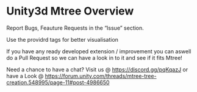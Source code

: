 # Unity3d Mtree Overview

Report Bugs, Feauture Requests in the “Issue” section.

Use the providrd tags for better visualisation



If you have any ready developed extension / improvement you can aswell do a Pull Request so we can have a look in to it and see if it fits Mtree!



Need a chance to have a chat? Visit us @ https://discord.gg/pqKqazJ 
or have a Look @ https://forum.unity.com/threads/mtree-tree-creation.548995/page-11#post-4986650
